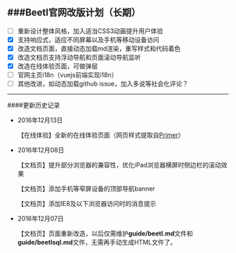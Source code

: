 ###Beetl官网改版计划（长期）
---
- [ ] 重新设计整体风格，加入适当CSS3动画提升用户体验
- [x] 支持响应式，适应不同屏幕以及手机等移动设备访问
- [x] 改造文档页面，直接动态加载md渲染，重写样式和代码着色
- [x] 改造文档页支持浮动导航和页面滚动导航监听
- [x] 改造在线体验页面，可做弹层
- [ ] 官网主页i18n（vuejs前端实现i18n）
- [ ] 其他改进，如动态加载github issue，加入多说等社会化评论？

---

####更新历史记录

-   2016年12月13日

    【在线体验】全新的在线体验页面（网页样式提取自[Primer](https://github.com/primer/primer-css)）

-   2016年12月08日

    【文档页】提升部分浏览器的兼容性，优化iPad浏览器横屏时侧边栏的滚动效果

    【文档页】添加手机等窄屏设备的顶部导航banner

    【文档页】添加IE8及以下浏览器访问时的消息提示

-   2016年12月07日

    【文档页】页面重新改造，以后仅需维护**guide/beetl.md**文件和**guide/beetlsql.md**文件，无需再手动生成HTML文件了。